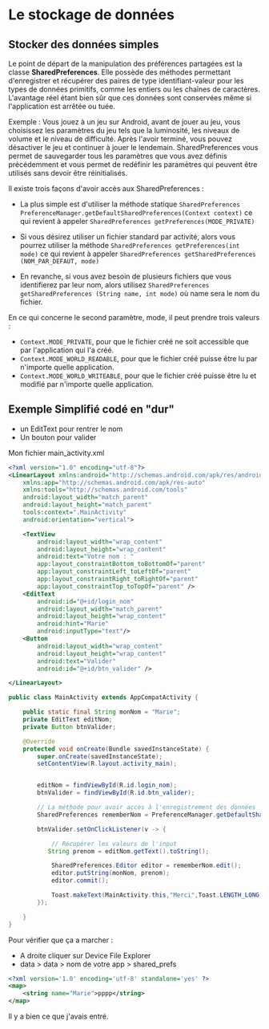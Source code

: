 # Le stockage de données

## Stocker des données simples

Le point de départ de la manipulation des préférences partagées est la classe **SharedPreferences**. Elle possède des méthodes permettant d'enregistrer et récupérer des paires de type identifiant-valeur pour les types de données primitifs, comme les entiers ou les chaînes de caractères. L'avantage réel étant bien sûr que ces données sont conservées même si l'application est arrêtée ou tuée. 

Exemple : Vous jouez à un jeu sur Android, avant de jouer au jeu, vous choisissez les paramètres du jeu tels que la luminosité, les niveaux de volume et le niveau de difficulté. Après l'avoir terminé, vous pouvez désactiver le jeu et continuer à jouer le lendemain. SharedPreferences vous permet de sauvegarder tous les paramètres que vous avez définis précédemment et vous permet de redéfinir les paramètres qui peuvent être utilisés sans devoir être réinitialisés.

Il existe trois façons d'avoir accès aux SharedPreferences :

- La plus simple est d'utiliser la méthode statique 
`SharedPreferences PreferenceManager.getDefaultSharedPreferences(Context context)` ce qui revient à appeler `SharedPreferences getPreferences(MODE_PRIVATE)`

- Si vous désirez utiliser un fichier standard par activité, alors vous pourrez utiliser la méthode 
`SharedPreferences getPreferences(int mode)` ce qui revient à appeler `SharedPreferences getSharedPreferences (NOM_PAR_DEFAUT, mode)`

- En revanche, si vous avez besoin de plusieurs fichiers que vous identifierez par leur nom, alors utilisez `SharedPreferences getSharedPreferences (String name, int mode)` où name sera le nom du fichier.

En ce qui concerne le second paramètre, mode, il peut prendre trois valeurs :

- `Context.MODE_PRIVATE`, pour que le fichier créé ne soit accessible que par l'application qui l'a créé.
- `Context.MODE_WORLD_READABLE`, pour que le fichier créé puisse être lu par n'importe quelle application.
- `Context.MODE_WORLD_WRITEABLE`, pour que le fichier créé puisse être lu et modifié par n'importe quelle application.

## Exemple Simplifié codé en "dur"

- un EditText pour rentrer le nom
- Un bouton pour valider

Mon fichier main_activity.xml

```xml
<?xml version="1.0" encoding="utf-8"?>
<LinearLayout xmlns:android="http://schemas.android.com/apk/res/android"
    xmlns:app="http://schemas.android.com/apk/res-auto"
    xmlns:tools="http://schemas.android.com/tools"
    android:layout_width="match_parent"
    android:layout_height="match_parent"
    tools:context=".MainActivity"
    android:orientation="vertical">

    <TextView
        android:layout_width="wrap_content"
        android:layout_height="wrap_content"
        android:text="Votre nom : "
        app:layout_constraintBottom_toBottomOf="parent"
        app:layout_constraintLeft_toLeftOf="parent"
        app:layout_constraintRight_toRightOf="parent"
        app:layout_constraintTop_toTopOf="parent" />
    <EditText
        android:id="@+id/login_nom"
        android:layout_width="match_parent"
        android:layout_height="wrap_content"
        android:hint="Marie"
        android:inputType="text"/>
    <Button
        android:layout_width="wrap_content"
        android:layout_height="wrap_content"
        android:text="Valider"
        android:id="@+id/btn_valider" />

</LinearLayout>
```

```java
public class MainActivity extends AppCompatActivity {

    public static final String monNom = "Marie";
    private EditText editNom;
    private Button btnValider;

    @Override
    protected void onCreate(Bundle savedInstanceState) {
        super.onCreate(savedInstanceState);
        setContentView(R.layout.activity_main);


        editNom = findViewById(R.id.login_nom);
        btnValider = findViewById(R.id.btn_valider);

        // La méthode pour avoir accès à l'enregistrement des données
        SharedPreferences rememberNom = PreferenceManager.getDefaultSharedPreferences(getApplicationContext());

        btnValider.setOnClickListener(v -> {

            // Récupérer les valeurs de l'input
           String prenom = editNom.getText().toString();

            SharedPreferences.Editor editor = rememberNom.edit();
            editor.putString(monNom, prenom);
            editor.commit();

            Toast.makeText(MainActivity.this,"Merci",Toast.LENGTH_LONG).show();
        });

    }
}
```

Pour vérifier que ça a marcher :
- A droite cliquer sur Device File Explorer
- data > data > nom de votre app > shared_prefs

```xml
<?xml version='1.0' encoding='utf-8' standalone='yes' ?>
<map>
    <string name="Marie">pppp</string>
</map>
```

Il y a bien ce que j'avais entré.

